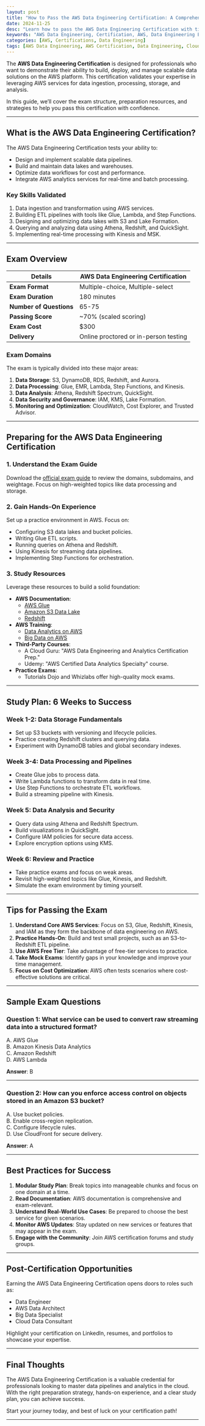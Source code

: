 ```yaml
---
layout: post
title: "How to Pass the AWS Data Engineering Certification: A Comprehensive Guide"
date: 2024-11-25
desc: "Learn how to pass the AWS Data Engineering Certification with tips, resources, and strategies to ace the exam."
keywords: "AWS Data Engineering, Certification, AWS, Data Engineering Exam, Cloud Computing"
categories: [AWS, Certifications, Data Engineering]
tags: [AWS Data Engineering, AWS Certification, Data Engineering, Cloud Computing]
---
```


The **AWS Data Engineering Certification** is designed for professionals who want to demonstrate their ability to build, deploy, and manage scalable data solutions on the AWS platform. This certification validates your expertise in leveraging AWS services for data ingestion, processing, storage, and analysis.

In this guide, we’ll cover the exam structure, preparation resources, and strategies to help you pass this certification with confidence.

---

## What is the AWS Data Engineering Certification?

The AWS Data Engineering Certification tests your ability to:
- Design and implement scalable data pipelines.
- Build and maintain data lakes and warehouses.
- Optimize data workflows for cost and performance.
- Integrate AWS analytics services for real-time and batch processing.

### Key Skills Validated
1. Data ingestion and transformation using AWS services.
2. Building ETL pipelines with tools like Glue, Lambda, and Step Functions.
3. Designing and optimizing data lakes with S3 and Lake Formation.
4. Querying and analyzing data using Athena, Redshift, and QuickSight.
5. Implementing real-time processing with Kinesis and MSK.

---

## Exam Overview

| **Details**                | **AWS Data Engineering Certification**   |
|-----------------------------|------------------------------------------|
| **Exam Format**             | Multiple-choice, Multiple-select        |
| **Exam Duration**           | 180 minutes                             |
| **Number of Questions**     | 65-75                                   |
| **Passing Score**           | ~70% (scaled scoring)                   |
| **Exam Cost**               | $300                                    |
| **Delivery**                | Online proctored or in-person testing   |

### Exam Domains
The exam is typically divided into these major areas:
1. **Data Storage**: S3, DynamoDB, RDS, Redshift, and Aurora.
2. **Data Processing**: Glue, EMR, Lambda, Step Functions, and Kinesis.
3. **Data Analysis**: Athena, Redshift Spectrum, QuickSight.
4. **Data Security and Governance**: IAM, KMS, Lake Formation.
5. **Monitoring and Optimization**: CloudWatch, Cost Explorer, and Trusted Advisor.

---

## Preparing for the AWS Data Engineering Certification

### 1. Understand the Exam Guide
Download the [official exam guide](https://aws.amazon.com/certification/) to review the domains, subdomains, and weightage. Focus on high-weighted topics like data processing and storage.

### 2. Gain Hands-On Experience
Set up a practice environment in AWS. Focus on:
- Configuring S3 data lakes and bucket policies.
- Writing Glue ETL scripts.
- Running queries on Athena and Redshift.
- Using Kinesis for streaming data pipelines.
- Implementing Step Functions for orchestration.

### 3. Study Resources
Leverage these resources to build a solid foundation:
- **AWS Documentation**:
  - [AWS Glue](https://docs.aws.amazon.com/glue/)
  - [Amazon S3 Data Lake](https://docs.aws.amazon.com/lake-formation/)
  - [Redshift](https://docs.aws.amazon.com/redshift/)
- **AWS Training**:
  - [Data Analytics on AWS](https://aws.amazon.com/training/course-descriptions/data-analytics/)
  - [Big Data on AWS](https://aws.amazon.com/training/course-descriptions/big-data/)
- **Third-Party Courses**:
  - A Cloud Guru: "AWS Data Engineering and Analytics Certification Prep."
  - Udemy: "AWS Certified Data Analytics Specialty" course.
- **Practice Exams**:
  - Tutorials Dojo and Whizlabs offer high-quality mock exams.

---

## Study Plan: 6 Weeks to Success

### Week 1-2: Data Storage Fundamentals
- Set up S3 buckets with versioning and lifecycle policies.
- Practice creating Redshift clusters and querying data.
- Experiment with DynamoDB tables and global secondary indexes.

### Week 3-4: Data Processing and Pipelines
- Create Glue jobs to process data.
- Write Lambda functions to transform data in real time.
- Use Step Functions to orchestrate ETL workflows.
- Build a streaming pipeline with Kinesis.

### Week 5: Data Analysis and Security
- Query data using Athena and Redshift Spectrum.
- Build visualizations in QuickSight.
- Configure IAM policies for secure data access.
- Explore encryption options using KMS.

### Week 6: Review and Practice
- Take practice exams and focus on weak areas.
- Revisit high-weighted topics like Glue, Kinesis, and Redshift.
- Simulate the exam environment by timing yourself.

---

## Tips for Passing the Exam

1. **Understand Core AWS Services**: Focus on S3, Glue, Redshift, Kinesis, and IAM as they form the backbone of data engineering on AWS.
2. **Practice Hands-On**: Build and test small projects, such as an S3-to-Redshift ETL pipeline.
3. **Use AWS Free Tier**: Take advantage of free-tier services to practice.
4. **Take Mock Exams**: Identify gaps in your knowledge and improve your time management.
5. **Focus on Cost Optimization**: AWS often tests scenarios where cost-effective solutions are critical.

---

## Sample Exam Questions

### Question 1: What service can be used to convert raw streaming data into a structured format?
A. AWS Glue  
B. Amazon Kinesis Data Analytics  
C. Amazon Redshift  
D. AWS Lambda  

**Answer**: B  

---

### Question 2: How can you enforce access control on objects stored in an Amazon S3 bucket?  
A. Use bucket policies.  
B. Enable cross-region replication.  
C. Configure lifecycle rules.  
D. Use CloudFront for secure delivery.  

**Answer**: A  

---

## Best Practices for Success

1. **Modular Study Plan**: Break topics into manageable chunks and focus on one domain at a time.
2. **Read Documentation**: AWS documentation is comprehensive and exam-relevant.
3. **Understand Real-World Use Cases**: Be prepared to choose the best service for given scenarios.
4. **Monitor AWS Updates**: Stay updated on new services or features that may appear in the exam.
5. **Engage with the Community**: Join AWS certification forums and study groups.

---

## Post-Certification Opportunities

Earning the AWS Data Engineering Certification opens doors to roles such as:
- Data Engineer
- AWS Data Architect
- Big Data Specialist
- Cloud Data Consultant

Highlight your certification on LinkedIn, resumes, and portfolios to showcase your expertise.

---

## Final Thoughts

The AWS Data Engineering Certification is a valuable credential for professionals looking to master data pipelines and analytics in the cloud. With the right preparation strategy, hands-on experience, and a clear study plan, you can achieve success.

Start your journey today, and best of luck on your certification path!

---
